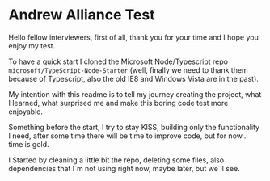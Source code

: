 # Andrew Alliance Test
Hello fellow interviewers, first of all, thank you for your time and I hope you enjoy my test.

To have a quick start I cloned the Microsoft Node/Typescript repo `microsoft/TypeScript-Node-Starter` (well, finally we need to thank them because of Typescript, also the old IE8 and Windows Vista are in the past).

My intention with this readme is to tell my journey creating the project, what I learned, what surprised me and make this boring code test more enjoyable.

Something before the start, I try to stay KISS, building only the functionality I need, after some time there will be time to improve code, but for now... time is gold.

I Started by cleaning a little bit the repo, deleting some files, also dependencies that I´m not using right now, maybe later, but we´ll see. 